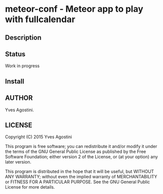 meteor-conf - Meteor app to play with fullcalendar
=======================================

## Description


## Status

Work in progress

## Install



## AUTHOR
 Yves Agostini.

## LICENSE
 
Copyright (C) 2015 Yves Agostini

 This program is free software; you can redistribute it and/or modify
 it under the terms of the GNU General Public License as published by
 the Free Software Foundation; either version 2 of the License, or
 (at your option) any later version.

 This program is distributed in the hope that it will be useful,
 but WITHOUT ANY WARRANTY; without even the implied warranty of
 MERCHANTABILITY or FITNESS FOR A PARTICULAR PURPOSE.  See the
 GNU General Public License for more details.

